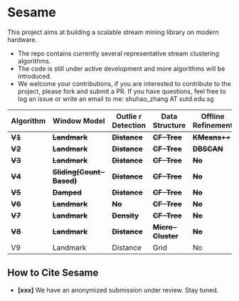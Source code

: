 # Sesame

This project aims at building a scalable stream mining library on modern hardware. 

- The repo contains currently several representative stream clustering algorithms.
- The code is still under active development and more algorithms will be introduced.
- We welcome your contributions, if you are interested to contribute to the project, please fork and submit a PR. If you have questions, feel free to log an issue or write an email to me: shuhao_zhang AT sutd.edu.sg

| Algorithm  | Window Model                 | Outlie   r Detection | Data Structure  | Offline Refinement |
| ---------- | ---------------------------- | ----------------- | --------------- | ------------------ |
| **~~V1~~** | **~~Landmark~~**             | **~~Distance~~**  | **~~CF-Tree~~** | **~~KMeans++~~**   |
| **~~V2~~** | **~~Landmark~~**             | **~~Distance~~**  | **~~CF-Tree~~** | **~~DBSCAN~~**     |
| **~~V3~~** | **~~Landmark~~**             | **~~Distance~~**  | **~~CF-Tree~~** | **~~No~~**         |
| **~~V4~~** | **~~Sliding(Count-Based)~~** | **~~Distance~~**  | **~~CF-Tree~~** | **~~No~~**         |
| **~~V5~~** | **~~Damped~~**               | **~~Distance~~**  | **~~CF-Tree~~**   | **~~No~~**         |
| ~~**V6**~~ | ~~**Landmark**~~             | ~~**No**~~        | ~~**CF-Tree**~~   | ~~**No**~~         |
| ~~**V7**~~ | ~~**Landmark**~~             | ~~**Density**~~   | ~~**CF-Tree**~~   | ~~**No**~~         |
| **~~V8~~** | **~~Landmark~~**             | **~~Distance~~**  | **~~Micro-Cluster~~** | **~~No~~**         |
| V9         | Landmark                     | Distance          | Grid              | No                 |



## How to Cite Sesame

* **[xxx]** We have an anonymized submission under review. Stay tuned.

